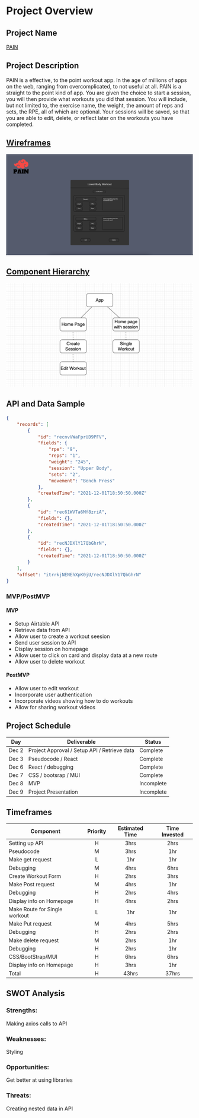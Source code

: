 # Project Overview

## Project Name
[PAIN]()


## Project Description

PAIN is a effective, to the point workout app. In the age of millions of apps on the web, ranging from overcomplicated, to not useful at all. PAIN is a straight to the point kind of app. You are given the choice to start a session, you will then provide what workouts you did that session. You will include, but not limited to, the exercise name, the weight, the amount of reps and sets, the RPE, all of which are optional. Your sessions will be saved, so that you are able to edit, delete, or reflect later on the workouts you have completed. 

## [Wireframes](https://www.figma.com/file/2wN4bziabZIT0CI8t6DTJb/PAIN?node-id=16%3A142)

![Getting Started](./client/src/components/photos/createSession.png)


## [Component Hierarchy](https://drive.google.com/file/d/1Vq2jO9JwvXZcufjqjo9cXe9uhgFR4_FV/view?usp=sharing)
![Getting Started](./client/src/components/photos/hierarchy.png)


## API and Data Sample

```json
{
    "records": [
        {
            "id": "recnvVWaFprUD9PFV",
            "fields": {
                "rpe": "9",
                "reps": "1",
                "weight": "245",
                "session": "Upper Body",
                "sets": "2",
                "movement": "Bench Press"
            },
            "createdTime": "2021-12-01T18:50:50.000Z"
        },
        {
            "id": "rec61WVTa6Mf8zriA",
            "fields": {},
            "createdTime": "2021-12-01T18:50:50.000Z"
        },
        {
            "id": "recNJDXlY17QbGhrN",
            "fields": {},
            "createdTime": "2021-12-01T18:50:50.000Z"
        }
    ],
    "offset": "itrrkjNENEhXpK0jU/recNJDXlY17QbGhrN"
}
```

### MVP/PostMVP

#### MVP 

- Setup Airtable API
- Retrieve data from API
- Allow user to create a workout seesion 
- Send user session to API
- Display session on homepage
- Allow user to click on card and display data at a new route
- Allow user to delete workout

#### PostMVP  

- Allow user to edit workout
- Incorporate user authentication
- Incorporate videos showing how to do workouts
- Allow for sharing workout videos

## Project Schedule

|  Day | Deliverable | Status
|---|---| ---|
|Dec 2| Project Approval / Setup API / Retrieve data | Complete
|Dec 3| Pseudocode / React  | Complete
|Dec 6| React / debugging | Complete
|Dec 7| CSS / bootsrap / MUI | Complete
|Dec 8| MVP | Incomplete
|Dec 9| Project Presentation | Incomplete

## Timeframes

| Component | Priority | Estimated Time | Time Invested |
| --- | :---: |  :---: | :---: |
| Setting up API | H | 3hrs| 2hrs |
| Pseudocode | M | 3hrs| 1hr |
| Make get request | L | 1hr | 1hr |
| Debugging | M | 4hrs| 6hrs | 
| Create Workout Form | H | 2hrs| 3hrs |
| Make Post request | M | 4hrs | 1hr |
| Debugging | H | 2hrs| 4hrs |
| Display info on Homepage | H | 4hrs| 2hrs |
| Make Route for Single workout | L | 1hr| 1hr |
| Make Put request | M | 4hrs | 5hrs | 
| Debugging | H | 2hrs| 2hrs | 
| Make delete request | M | 2hrs| 1hr |
| Debugging | H | 2hrs| 1hr |
| CSS/BootStrap/MUI | H | 6hrs| 6hrs |
| Display info on Homepage | H | 3hrs| 1hr |
| Total | H | 43hrs| 37hrs |

## SWOT Analysis

### Strengths:
Making axios calls to API

### Weaknesses:
Styling

### Opportunities:
Get better at using libraries

### Threats:
Creating nested data in API